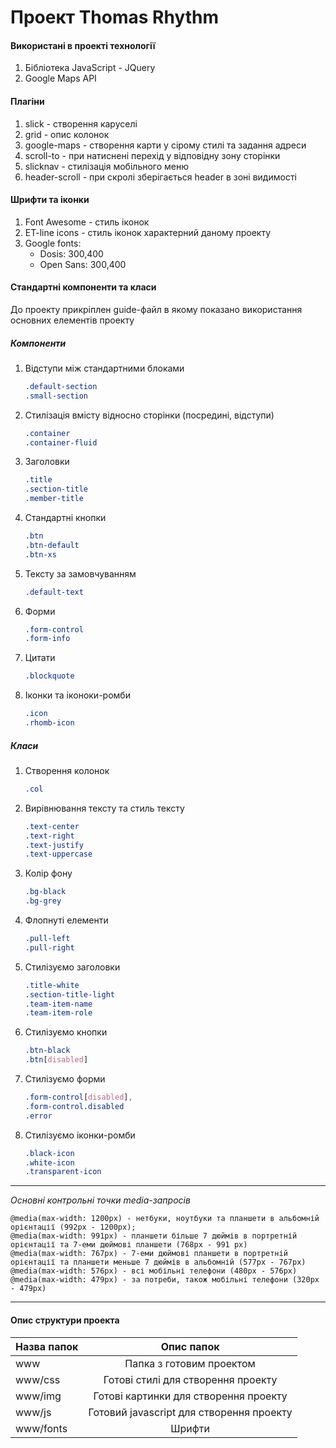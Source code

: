 # Проект Thomas Rhythm
#### Використані в проекті технології
1. Бібліотека JavaScript - JQuery
2. Google Maps API
#### Плагіни
1. slick - створення каруселі
2. grid - опис колонок 
3. google-maps - створення карти у сірому стилі та задання адреси  
4. scroll-to - при натиснені перехід у відповідну зону сторінки
5. slicknav - стилізація мобільного меню
6. header-scroll - при скролі зберігається header в зоні видимості
#### Шрифти та іконки
1. Font Awesome - стиль іконок
2. ET-line icons - стиль іконок характерний даному проекту
3. Google fonts:
   * Dosis: 300,400
   * Open Sans: 300,400
#### Стандартні компоненти та класи 
До проекту прикріплен guide-файл в якому показано використання основних елементів проекту
##### Компоненти
1. Відступи між стандартними блоками
   ``` css
   .default-section
   .small-section
   ```
2. Стилізація вмісту відносно сторінки (посредині, відступи)
   ``` css
   .container
   .container-fluid
   ```
3. Заголовки
   ``` css
   .title
   .section-title
   .member-title
   ```
4. Стандартні кнопки 
   ``` css
   .btn
   .btn-default
   .btn-xs
   ```
5. Тексту за замовчуванням
   ``` css
   .default-text
   ```
6. Форми
   ``` css
   .form-control
   .form-info
   ```
7. Цитати 
   ``` css
   .blockquote
   ```
8. Іконки тa іконоки-ромби
   ``` css
   .icon
   .rhomb-icon
   ```
##### Класи
1. Створення колонок
   ``` css
   .col
   ```
2. Вирівнювання тексту та стиль тексту
   ``` css
   .text-center
   .text-right
   .text-justify
   .text-uppercase
   ```
 3. Колір фону
    ``` css
    .bg-black
    .bg-grey
    ```
 4. Флопнуті елементи
    ``` css
    .pull-left
    .pull-right
    ```
 5. Стилізуємо заголовки
    ``` css
    .title-white
    .section-title-light
    .team-item-name
    .team-item-role
    ```
 6. Стилізуємо кнопки
    ``` css
    .btn-black
    .btn[disabled]
    ```
 7. Стилізуємо форми
    ``` css
    .form-control[disabled],
    .form-control.disabled
    .error 
    ```
 8. Стилізуємо іконки-ромби
    ``` css
    .black-icon
    .white-icon
    .transparent-icon
    ```
***
_Основні контрольні точки media-запросів_
``` 
@media(max-width: 1200px) - нетбуки, ноутбуки та планшети в альбомній орієнтації (992px - 1200px);
@media(max-width: 991px) - планшети більше 7 дюймів в портретній орієнтації та 7-еми дюймові планшети (768px - 991 px) 
@media(max-width: 767px) - 7-еми дюймові планшети в портретній орієнтації та планшети меньше 7 дюймів в альбомній (577px - 767px)
@media(max-width: 576px) - всі мобільні телефони (480px - 576px)
@media(max-width: 479px) - за потреби, також мобільні телефони (320px - 479px)
```
***
#### Опис структури проекта
| Назва папок   | Опис папок              |
| ------------- |:------------------:| 
| www  | Папка з готовим проектом |         | 
| www/css     | Готові стилі для створення проекту  |  
| www/img  | Готові картинки для створення проекту        |    
| www/js | Готовий javascript для створення проекту        | 
| www/fonts     | Шрифти | 